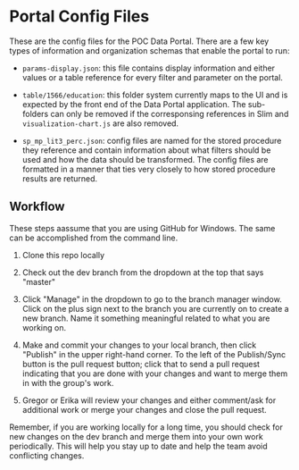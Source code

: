 # Portal Config Files

These are the config files for the POC Data Portal. There are a few key types of information and organization schemas that enable the portal to run:

* `params-display.json`: this file contains display information and either values or a table reference for every filter and parameter on the portal.

* `table/1566/education`: this folder system currently maps to the UI and is expected by the front end of the Data Portal application. The sub-folders can only be removed if the corresponsing references in Slim and `visualization-chart.js` are also removed.

* `sp_mp_lit3_perc.json`: config files are named for the stored procedure they reference and contain information about what filters should be used and how the data should be transformed. The config files are formatted in a manner that ties very closely to how stored procedure results are returned.

## Workflow

These steps aassume that you are using GitHub for Windows. The same can be accomplished from the command line.

1. Clone this repo locally

2. Check out the dev branch from the dropdown at the top that says "master"

3. Click "Manage" in the dropdown to go to the branch manager window. Click on the plus sign next to the branch you are currently on to create a new branch. Name it something meaningful related to what you are working on.

4. Make and commit your changes to your local branch, then click "Publish" in the upper right-hand corner. To the left of the Publish/Sync button is the pull request button; click that to send a pull request indicating that you are done with your changes and want to merge them in with the group's work.

5. Gregor or Erika will review your changes and either comment/ask for additional work or merge your changes and close the pull request.

Remember, if you are working locally for a long time, you should check for new changes on the dev branch and merge them into your own work periodically. This will help you stay up to date and help the team avoid conflicting changes.
